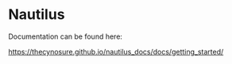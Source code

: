 # Nautilus

Documentation can be found here:

https://thecynosure.github.io/nautilus_docs/docs/getting_started/
